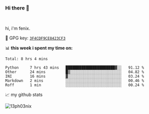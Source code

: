 ### Hi there 👋

<br />

hi, i'm fenix.

:key: GPG key: [`3F4CDF9CE8423CF3`](https://github.com/13ph03nix.gpg)


📊 **this week i spent my time on:**
<!--START_SECTION:waka-->
```text
Total: 8 hrs 4 mins

Python     7 hrs 43 mins   ██████████████████████▓░░   91.12 % 
Other      24 mins         █▒░░░░░░░░░░░░░░░░░░░░░░░   04.82 % 
INI        16 mins         ▓░░░░░░░░░░░░░░░░░░░░░░░░   03.24 % 
Markdown   2 mins          ░░░░░░░░░░░░░░░░░░░░░░░░░   00.46 % 
Roff       1 min           ░░░░░░░░░░░░░░░░░░░░░░░░░   00.24 % 
```
<!--END_SECTION:waka-->


📈 my github stats

<a>
<img align="center" src="https://github-readme-stats.vercel.app/api?username=13ph03nix&show_icons=true&hide=stars&theme=blueberry" alt="13ph03nix" />
</a>
